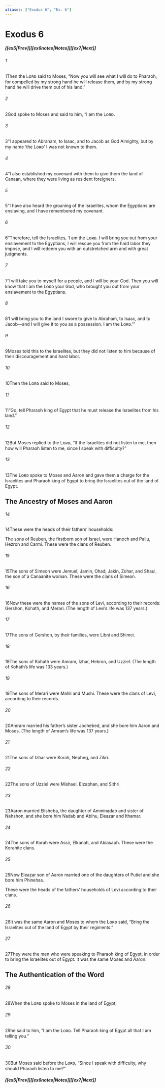 ```yaml
---
aliases: ["Exodus 6", "Ex. 6"]
---
```

# Exodus 6
##### <span class=arrow-left></span>[[ex5|Prev]]<span class=navigation-separator></span>[[ex6notes|Notes]]<span class=navigation-separator></span>[[ex7|Next]]<span class=arrow-right></span>
###### 1
<span class=verse-first>1</span>Then the Lᴏʀᴅ said to Moses, “Now you will see what I will do to Pharaoh, for compelled by my strong hand he will release them, and by my strong hand he will drive them out of his land.”
<div class=paragraph-break></div>

###### 2
<span class=verse-first>2</span>God spoke to Moses and said to him, “I am the Lᴏʀᴅ.
###### 3
<span class=verse-body>3</span>“I appeared to Abraham, to Isaac, and to Jacob as God Almighty, but by my name ‘the Lᴏʀᴅ’ I was not known to them.
###### 4
<span class=verse-body>4</span>“I also established my covenant with them to give them the land of Canaan, where they were living as resident foreigners.
###### 5
<span class=verse-body>5</span>“I have also heard the groaning of the Israelites, whom the Egyptians are enslaving, and I have remembered my covenant.
###### 6
<span class=verse-body>6</span>“Therefore, tell the Israelites, ‘I am the Lᴏʀᴅ. I will bring you out from your enslavement to the Egyptians, I will rescue you from the hard labor they impose, and I will redeem you with an outstretched arm and with great judgments.
###### 7
<span class=verse-body>7</span>‘I will take you to myself for a people, and I will be your God. Then you will know that I am the Lᴏʀᴅ your God, who brought you out from your enslavement to the Egyptians.
###### 8
<span class=verse-body>8</span>‘I will bring you to the land I swore to give to Abraham, to Isaac, and to Jacob—and I will give it to you as a possession. I am the Lᴏʀᴅ.’”
###### 9
<span class=verse-body>9</span>Moses told this to the Israelites, but they did not listen to him because of their discouragement and hard labor.
<div class=paragraph-break></div>

###### 10
<span class=verse-first>10</span>Then the Lᴏʀᴅ said to Moses,
###### 11
<span class=verse-body>11</span>“Go, tell Pharaoh king of Egypt that he must release the Israelites from his land.”
###### 12
<span class=verse-body>12</span>But Moses replied to the Lᴏʀᴅ, “If the Israelites did not listen to me, then how will Pharaoh listen to me, since I speak with difficulty?”
###### 13
<span class=verse-body>13</span>The Lᴏʀᴅ spoke to Moses and Aaron and gave them a charge for the Israelites and Pharaoh king of Egypt to bring the Israelites out of the land of Egypt.
## The Ancestry of Moses and Aaron
###### 14
<span class=verse-first>14</span>These were the heads of their fathers’ households:
<div class=paragraph-break></div>

The sons of Reuben, the firstborn son of Israel, were Hanoch and Pallu, Hezron and Carmi. These were the clans of Reuben.
###### 15
<span class=verse-body>15</span>The sons of Simeon were Jemuel, Jamin, Ohad, Jakin, Zohar, and Shaul, the son of a Canaanite woman. These were the clans of Simeon.
###### 16
<span class=verse-body>16</span>Now these were the names of the sons of Levi, according to their records: Gershon, Kohath, and Merari. (The length of Levi’s life was 137 years.)
###### 17
<span class=verse-body>17</span>The sons of Gershon, by their families, were Libni and Shimei.
###### 18
<span class=verse-body>18</span>The sons of Kohath were Amram, Izhar, Hebron, and Uzziel. (The length of Kohath’s life was 133 years.)
###### 19
<span class=verse-body>19</span>The sons of Merari were Mahli and Mushi. These were the clans of Levi, according to their records.
###### 20
<span class=verse-body>20</span>Amram married his father’s sister Jochebed, and she bore him Aaron and Moses. (The length of Amram’s life was 137 years.)
###### 21
<span class=verse-body>21</span>The sons of Izhar were Korah, Nepheg, and Zikri.
###### 22
<span class=verse-body>22</span>The sons of Uzziel were Mishael, Elzaphan, and Sithri.
###### 23
<span class=verse-body>23</span>Aaron married Elisheba, the daughter of Amminadab and sister of Nahshon, and she bore him Nadab and Abihu, Eleazar and Ithamar.
###### 24
<span class=verse-body>24</span>The sons of Korah were Assir, Elkanah, and Abiasaph. These were the Korahite clans.
###### 25
<span class=verse-body>25</span>Now Eleazar son of Aaron married one of the daughters of Putiel and she bore him Phinehas.
<div class=paragraph-break></div>

These were the heads of the fathers’ households of Levi according to their clans.
###### 26
<span class=verse-body>26</span>It was the same Aaron and Moses to whom the Lᴏʀᴅ said, “Bring the Israelites out of the land of Egypt by their regiments.”
###### 27
<span class=verse-body>27</span>They were the men who were speaking to Pharaoh king of Egypt, in order to bring the Israelites out of Egypt. It was the same Moses and Aaron.
## The Authentication of the Word
###### 28
<span class=verse-first>28</span>When the Lᴏʀᴅ spoke to Moses in the land of Egypt,
###### 29
<span class=verse-body>29</span>he said to him, “I am the Lᴏʀᴅ. Tell Pharaoh king of Egypt all that I am telling you.”
###### 30
<span class=verse-body>30</span>But Moses said before the Lᴏʀᴅ, “Since I speak with difficulty, why should Pharaoh listen to me?”
##### <span class=arrow-left></span>[[ex5|Prev]]<span class=navigation-separator></span>[[ex6notes|Notes]]<span class=navigation-separator></span>[[ex7|Next]]<span class=arrow-right></span>